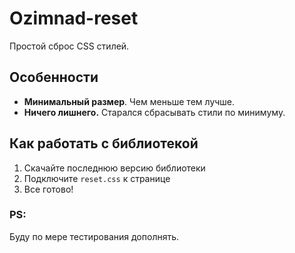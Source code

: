 # Ozimnad-reset
Простой сброс CSS стилей.

## Особенности
+ __Минимальный размер__.  Чем меньше тем лучше.
+ __Ничего лишнего.__ Старался сбрасывать стили по минимуму.

## Как работать с библиотекой

1. Скачайте последнюю версию библиотеки
2. Подключите `reset.css` к странице
3. Все готово!

### PS:
Буду по мере тестирования дополнять.
